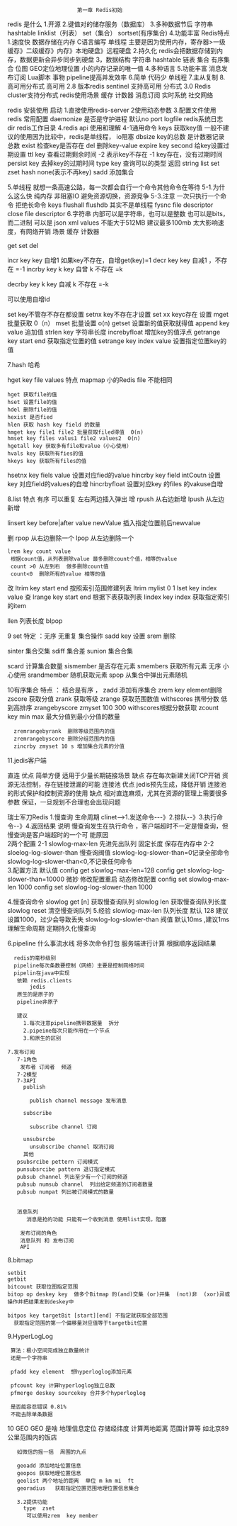                           第一章 Redis初始
redis 是什么
 1.开源
 2.键值对的储存服务（数据库）
 3.多种数据节后
  字符串 hashtable linklist（列表） set（集合）  sortset(有序集合)
 4.功能丰富 
 Redis特点
  1.速度快
   数据存储在内存
   C语言编写
   单线程
   主要是因为使用内存，寄存器>一级缓存》二级缓存》内存》本地硬盘》远程硬盘
  2.持久化
  redis会把数据存储到内存，数据更新会异步同步到硬盘
  3，数据结构
   字符串 hashtable 链表 集合 有序集合 位图 GEO定位地理位置 小的内存记录的唯一值 
  4.多种语言
  5.功能丰富
   消息发布订阅  Lua脚本  事物  pipeline提高并发效率
  6.简单
   代码少 单线程
  7.主从复制
  8.高可用分布式
    高可用 2.8 版本redis sentinel 支持高可用
    分布式 3.0 Redis cluster支持分布式
 redis使用场景
  缓存  计数器 消息订阅  实时系统 社交网络 

 redis 安装使用
  启动
   1.直接使用redis-server
   2使用动态参数
   3.配置文件使用
 redis 常用配置
   daemonize 是否是守护进程 默认no
   port
   logfile redis系统日志
   dir  redis工作目录 
 4.redis api 使用和理解
  4-1通用命令
    keys 获取key值
    一般不建议的使用因为比较中，redis是单线程， io阻塞
    dbsize key的总数
     是计数器记录总数
     exist 检查key是否存在
     del 删除key-value
     expire key second 给key设置过期设置
     ttl key  查看过期剩余时间 -2 表示key不存在 -1 key存在，没有过期时间
     persist key 
     去掉key的过期时间 
     type key 查询可以的类型
      返回 string list set  zset hash none(表示不再key)
      sadd 添加集合

5.单线程
  就想一条高速公路，每一次都会自行一个命令其他命令在等待
  5-1.为什么这么快
   纯内存
   非阻塞IO
   避免资源切换，资源竞争
  5-3.注意
   一次只执行一个命令
   拒绝长命令
   keys flushall flushdb 
   其实不是单线程
      fysnc file descriptor
      close file descriptor
6.字符串
  内部可以是字符串，也可以是整数 也可以是bits，而二进制 可以是 json xml 
  values 不能大于512MB 建议最多100mb 太大影响速度，有网络开销 
  场景
    缓存 计数器  

  get set  del 
 
  incr key 
   key 自增1 如果key不存在，自增get(key)=1
  decr key 
 key 自减1 ，不存在 =-1
 incrby key k
 key 自曾 k 不存在 =k

 decrby key k
 key 自减 k  不存在 =-k

 可以使用自增id


 set key不管存不存在都设置
 setnx  key不存在才设置
 set xx  keyc存在 设置
 mget 批量获取  0（n）
 mset 批量设置  o(n)
 getset  设置新的值获取就得值
 append key value 追加值
 strlen key 字符串长度
 increbyfloat 增加key的值浮点
 getrange key start end 获取指定位置的值
 setrange key index value 设置指定位置key的值

 7.hash 哈希

   hget key file values 
   特点
    mapmap
    小的Redis
    file 不能相同


    hget 获取file的值
    hset 设置file的值
    hdel 删除file的值
    hexist 是否fied 
    hlen 获取 hash key field 的数量
    hmget key file1 file2 批量获取filed得值  0(n)
    hmset key files valus1 file2 values2  O(n)
    hgetall key 获取多有file和value（小心使用）
    hvals key 获取所有fies的值
    hkeys key 获取所有files的值
   hsetnx key fiels value 设置对应fied的value
   hincrby key field intCoutn 设置key 对应field的values的自增
   hincrbyfloat 设置对应key 的files 的vakuse自增

8.list
  特点  有序 可以重复 左右两边插入弹出
   增
   rpush 从右边新增
   lpush 从左边新增

   linsert key before|after value newValue 插入指定位置前后newvalue
   
   删
    rpop 从右边删除一个
    lpop 从左边删除一个

    lrem key count value 
     根据count值，从列表删除value 最多删除count个值，相等的value
     count >0 从左到右  做多删除count值
     count<0  删除所有的value 相等的值

   改
    ltrim key start end 按照索引范围修建列表
     ltrim mylist 0 1
     lset key index value
   查
   lrange key  start end  根据下表获取列表
   lindex key index 获取指定索引的item

   llen 列表长度
   blpop

9 set
   特定 ：无序  无重复 集合操作
  sadd key 设置
  srem  删除

  sinter 集合交集
  sdiff 集合差
  sunion 集合合集

  scard 计算集合数量
  sismember 是否存在元素
  smembers 获取所有元素  无序 小心使用
  srandmember 随机获取元素
  spop 从集合中弹出元素随机

  10有序集合
     特点 ： 
      结合是有序 ，
      zadd 添加有序集合
      zrem key element删除
      zscore 获取分值
      zrank 获取等级
      zrange 获取范围数值  withscores 携带分数 低到高排序
      zrangebyscore zmyset 100 300 withscores根据分数获取
      zcount  key min max 最大分值到最小分值的数量

      zremrangebyrank  删除等级范围内的值
      zremrangebyscore 删除分组范围内的值
      zincrby zmyset 10 s 增加集合元素的分值

11.jedis客户端
    
  直连
    优点 简单方便 适用于少量长期链接场景
    缺点 存在每次新建关闭TCP开销
         资源无法控制，存在链接泄漏的可能
  连接池
     优点 jedis预先生成，降低开销
     连接池的形式保护和控制资源的使用
     缺点 相对直连麻烦，尤其在资源的管理上需要很多参数
     保证，一旦规划不合理也会出现问题


 瑞士军刀Redis
   1.慢查询
     生命周期
      clinet-->1.发送命令---》2.排队--》3.执行命令--》4.返回结果
       说明 慢查询发生在执行命令 ，客户端超时不一定是慢查询，但慢查询是客户端超时的一个可 能原因     
   2两个配置 
     2-1 slowlog-max-len 
        先进先出队列
        固定长度
        保存在内存中
     2-2 sloelog-log-slower-than
      慢查询阀值
      slowlog-log-slower-than=0记录全部命令
      slowlog-log-slower-than<0,不记录任何命令   
  3.配置方法
   默认值
     config get slowlog-max-len=128
     config get slowlog-log-slower-than=10000 微妙
   修改配置重启
   动态修改配置
   config set slowlog-max-len 1000
   config set slowlog-log-slower-than 1000

   4.慢查询命令
     slowlog get [n] 获取慢查询队列
     slowlog len 获取慢查询队列长度
     slowlog reset 清空慢查询队列
   5.经验
    slowlog-max-len 队列长度 默认 128 建议设置1000，过少会导致丢失
    slowlog-log-slowler-than 阀值 默认10ms ,建议1ms
    理解生命周期
    定期持久化慢查询

   6.pipeline
     什么事流水线
      将多次命令打包 服务端进行计算  根据顺序返回结果

      redis的毫秒级别
      pipeline每次条数要控制（网络）主要是控制网络时间
      pipelin在java中实现
       依赖 redis.clients
           jedis
       原生的是原子的
       pipeline非原子

       建议
         1.每次注意pipeline携带数据量  拆分
         2.pipeine每次只能作用在一个节点
         3.和原生的区别

    7.发布订阅
       7-1角色
        发布者 订阅者  频道
       7-2模型
       7-3API
         publish
           
           publish channel message 发布消息

         subscribe

           subscribe channel 订阅

         unsubsrcbe
           unsubscribe channel 取消订阅
         其他
       psubsrcibe pettern 订阅模式
       punsubsrcibe pattern 退订指定模式
       pubsub channel 列出至少有一个订阅的频道
       pubsub numsub channel  列出给定频道的订阅者数量
       pubsub numpat 列出被订阅模式的数量


       消息队列
          消息是抢的功能 只能有一个收到消息 使用list实现，阻塞

        发布订阅的角色
        消息队列 和 发布订阅
        API
   8.bitmap
   
    setbit
    getbit
    bitcount 获取位图指定范围
    bitop op deskey key  做多个Bitmap 的(and)交集 (or)并集  (not)非  (xor)异或  
    操作并把结果发到deskey中

    bitpos key targetBit [start][end] 不指定就获取全部范围
      获取指定范围的第一个偏移量对应值等于targetbit位置 

  9.HyperLogLog  
   
     算法：极小空间完成独立数量统计 
     还是一个字符串

     pfadd key element  想hyperloglog添加元素

     pfcount key 计算hyperloglog独立总数
     pfmerge deskey sourcekey 合并多个hyperloglog

     是否能容忍错误 0.81%
     不能去除单条数据
   10 GEO
     GEO 是啥
      地理信息定位 存储经纬度 计算两地距离 范围计算等 
      如北京89公里范围内的饭店 

       如微信的摇一摇  周围的九点

       geoadd 添加地址位置信息
       geopos 获取地理位置信息
       geolist 两个地址的距离  单位 m km mi  ft 
       georadius   获取指定位置范围地理位置信息集合

       3.2提供功能
         type  zset
          可以使用zrem  key member
   


















 





















